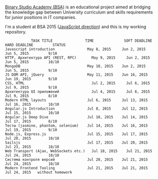 <a href='http://binary-studio.com/academy/about/'>Binary Studio Academy (BSA)</a> is an educational project aimed at bridging the knowledge gap between University curriculum and skills requirements for junior positions in IT companies.

I'm a student at BSA 2015 (<a href='http://binary-studio.com/academy/about/js/'>JavaScript direction</a>) and this is my working repository. 

                TASK TITLE	             TIME	           SOFT DEADLINE	    HARD DEADLINE	      STATUS
    Javascript introduction	              May 8, 2015 	  Jun 2, 2015	        Jun 5, 2015         9/10
    HTTP, Архитектура API (REST, RPC)	    May 9, 2015	    Jun 2, 2015       	Jun 5, 2015         10/10
    MongoDB	                              May 10, 2015 	  Jun 2, 2015 	      Jun 5, 2015         9/10
    JS DOM API, jQuery	                  May 11, 2015 	  Jun 16, 2015        Jun 19, 2015        9/10
    CSS, HTML	                            Jul 2, 2015     Jul 6, 2015         Jul 9, 2015         9/10
    Архитектура UI приложений	            Jul 4, 2015	    Jul 6, 2015         Jul 9, 2015         8/10
    Modern HTML layouts                   Jul 6, 2015 	  Jul 13, 2015 	      Jul 16, 2015        10/10
    Angular.js Introduction	              Jul 8, 2015 	  Jul 12, 2015       	Jul 15, 2015        10/10
    Angular.js Deep Dive              	  Jul 10, 2015 	  Jul 14, 2015 	      Jul 17, 2015        8/10
    Тесты (jasmine, phantom, selenium)	  Jul 14, 2015 	  Jul 16, 2015 	      Jul 19, 2015        9/10
    Node.js, Express.js	                  Jul 15, 2015	  Jul 17, 2015 	      Jul 20, 2015        10/10
    Sailsjs	                              Jul 17, 2015    Jul 20, 2015	      Jul 23, 2015        10/10
    Web Transport (Ajax, WebSockets etc.)	Jul 18, 2015    Jul 21, 2015 	      Jul 24, 2015        10/10
    Система контроля версий	              Jul 20, 2015    Jul 21, 2015	      Jul 24, 2015        10/10
    Modern Frontend Tooling	              Jul 21, 2015    Jul 21, 2015      	Jul 24, 2015   without homework
